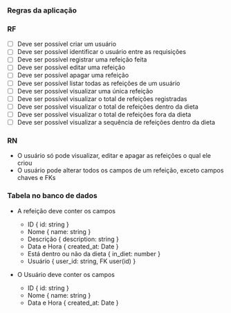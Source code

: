 ### Regras da aplicação

### RF
- [ ] Deve ser possível criar um usuário
- [ ] Deve ser possível identificar o usuário entre as requisições
- [ ] Deve ser possível registrar uma refeição feita
- [ ] Deve ser possível editar uma refeição
- [ ] Deve ser possível apagar uma refeição
- [ ] Deve ser possível listar todas as refeições de um usuário
- [ ] Deve ser possível visualizar uma única refeição
- [ ] Deve ser possível visualizar o total de refeições registradas
- [ ] Deve ser possível visualizar o total de refeições dentro da dieta
- [ ] Deve ser possível visualizar o total de refeições fora da dieta
- [ ] Deve ser possível visualizar a sequência de refeições dentro da dieta

### RN
- O usuário só pode visualizar, editar e apagar as refeições o qual ele criou
- O usuário pode alterar todos os campos de um refeição, exceto campos chaves e FKs

### Tabela no banco de dados
  - A refeição deve conter os campos
    - ID { id: string }
    - Nome { name: string }
    - Descrição { description: string }
    - Data e Hora { created_at: Date }
    - Está dentro ou não da dieta { in_diet: number }
    - Usuário { user_id: string, FK user(id) }

  - O Usuário deve conter os campos
    - ID { id: string }
    - Nome { name: string }
    - Data e Hora { created_at: Date }
